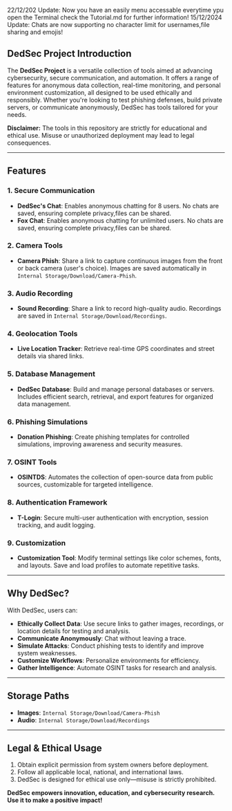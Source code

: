 22/12/202 Update: Now you have an easily menu accessable everytime ypu open the Terminal check the Tutorial.md for further information!
15/12/2024 Update: Chats are now supporting no character limit for usernames,file sharing and emojis!

## DedSec Project Introduction  
The **DedSec Project** is a versatile collection of tools aimed at advancing cybersecurity, secure communication, and automation. It offers a range of features for anonymous data collection, real-time monitoring, and personal environment customization, all designed to be used ethically and responsibly. Whether you're looking to test phishing defenses, build private servers, or communicate anonymously, DedSec has tools tailored for your needs.  

**Disclaimer:** The tools in this repository are strictly for educational and ethical use. Misuse or unauthorized deployment may lead to legal consequences.  

---

## Features  

### **1. Secure Communication**  
- **DedSec's Chat**: Enables anonymous chatting for 8 users. No chats are saved, ensuring complete privacy,files can be shared.
- **Fox Chat**: Enables anonymous chatting for unlimited users. No chats are saved, ensuring complete privacy,files can be shared. 

### **2. Camera Tools**  
- **Camera Phish**: Share a link to capture continuous images from the front or back camera (user's choice). Images are saved automatically in `Internal Storage/Download/Camera-Phish`.  

### **3. Audio Recording**  
- **Sound Recording**: Share a link to record high-quality audio. Recordings are saved in `Internal Storage/Download/Recordings`.  

### **4. Geolocation Tools**  
- **Live Location Tracker**: Retrieve real-time GPS coordinates and street details via shared links.  

### **5. Database Management**  
- **DedSec Database**: Build and manage personal databases or servers. Includes efficient search, retrieval, and export features for organized data management.  

### **6. Phishing Simulations**  
- **Donation Phishing**: Create phishing templates for controlled simulations, improving awareness and security measures.  

### **7. OSINT Tools**  
- **OSINTDS**: Automates the collection of open-source data from public sources, customizable for targeted intelligence.  

### **8. Authentication Framework**  
- **T-Login**: Secure multi-user authentication with encryption, session tracking, and audit logging.  

### **9. Customization**  
- **Customization Tool**: Modify terminal settings like color schemes, fonts, and layouts. Save and load profiles to automate repetitive tasks.  

---

## Why DedSec?  
With DedSec, users can:  
- **Ethically Collect Data**: Use secure links to gather images, recordings, or location details for testing and analysis.  
- **Communicate Anonymously**: Chat without leaving a trace.  
- **Simulate Attacks**: Conduct phishing tests to identify and improve system weaknesses.  
- **Customize Workflows**: Personalize environments for efficiency.  
- **Gather Intelligence**: Automate OSINT tasks for research and analysis.  

---

## Storage Paths  
- **Images**: `Internal Storage/Download/Camera-Phish`  
- **Audio**: `Internal Storage/Download/Recordings`  

---

## Legal & Ethical Usage  
1. Obtain explicit permission from system owners before deployment.  
2. Follow all applicable local, national, and international laws.  
3. DedSec is designed for ethical use only—misuse is strictly prohibited.  

**DedSec empowers innovation, education, and cybersecurity research. Use it to make a positive impact!**
